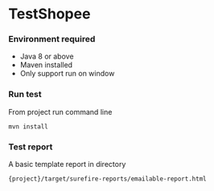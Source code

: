 # TestShopee

### Environment required
 - Java 8 or above
 - Maven installed
 - Only support run on window
 
### Run test
From project run command line
```
mvn install
```

### Test report
A basic template report in directory
```
{project}/target/surefire-reports/emailable-report.html
```
